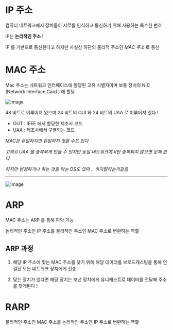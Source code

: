 # IP 주소

컴퓨터 네트워크에서 장치들이 서로를 인식하고 통신하기 위해 사용하는 특수한 번호

IP는 **논리적인 주소** !

IP 를 기반으로 통신한다고 하지만 사실상 하단의 물리적 주소인 _MAC 주소_ 로 통신

# MAC 주소

Mac 주소는 네트워크 인터페이스에 할당된 고유 식별자이며 보통 장치의 NIC (Network Interface Card ) 에 할당

![image](https://happyjung.diskn.com/data/lecture/windows_mac_20160113_01.png)

48 비트로 이루어져 있으며 24 비트의 OUI 와 24 비트의 UAA 로 이루어져 있다 !

- OUT : IEEE 에서 할당한 제조사 코드
- UAA : 제조사에서 구별되는 코드

_MAC은 유일하지만 유일하지 않을 수도 있다_

_고의로 UAA 를 중복되게 만들 수 있지만 동일 네트워크에서만 중복되지 않으면 문제 없다_

_하지만 변경하거나 하는 것을 막는 OS도 있따 .. 하지말라는거같음_

---

![image](https://i2.wp.com/ipwithease.com/wp-content/uploads/2020/06/ARP-VS-RARP.jpg?w=800&ssl=1)

# ARP

MAC 주소는 ARP 를 통해 파악 가능

논리적인 주소인 IP 주소를 물리적인 주소인 MAC 주소로 변환하는 역할

## ARP 과정

1. 해당 IP 주소에 맞는 MAC 주소를 찾기 위해 해당 데이터를 브로드캐스팅을 통해 연결된 모든 네트워크 장치에게 전송

2. 맞는 장치가 있다면 해당 장치는 보낸 장치에게 유니캐스트로 데이터를 전달해 주소를 찾게된다 !

# RARP

물리적인 주소인 MAC 주소를 논리적인 주소인 IP 주소로 변환하는 역할
